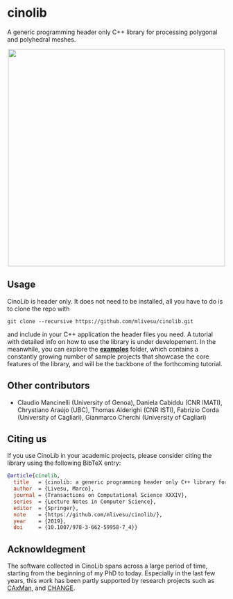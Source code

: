 # cinolib
A generic programming header only C++ library for processing polygonal and polyhedral meshes.

<p align="center"><img src="cinolib_rep_image.png" width="500"></p>

## Usage
CinoLib is header only. It does not need to be installed, all you have to do is to clone the repo with
```
git clone --recursive https://github.com/mlivesu/cinolib.git
```
and include in your C++ application the header files you need. A tutorial with detailed info on how to use the library is under developement. In the meanwhile, you can explore the [**examples**](https://github.com/mlivesu/cinolib/tree/master/examples#examples)  folder, which contains a constantly growing number of sample projects that showcase the core features of the library, and will be the backbone of the forthcoming tutorial.


## Other contributors
* Claudio Mancinelli (University of Genoa), Daniela Cabiddu (CNR IMATI), Chrystiano Araújo (UBC), Thomas Alderighi (CNR ISTI), Fabrizio Corda (University of Cagliari), Gianmarco Cherchi (University of Cagliari)


## Citing us
If you use CinoLib in your academic projects, please consider citing the library using the following 
BibTeX entry:

```bibtex
@article{cinolib,
  title   = {cinolib: a generic programming header only C++ library for processing polygonal and polyhedral meshes},
  author  = {Livesu, Marco},
  journal = {Transactions on Computational Science XXXIV},
  series  = {Lecture Notes in Computer Science},
  editor  = {Springer},
  note    = {https://github.com/mlivesu/cinolib/},
  year    = {2019},
  doi     = {10.1007/978-3-662-59958-7_4}}
```

## Acknowldegment
The software collected in CinoLib spans across a large period of time, starting from the beginning of my PhD to today. Especially in the last few years, this work has been partly supported by research projects such as [CAxMan](https://cordis.europa.eu/project/id/680448), and [CHANGE](https://cordis.europa.eu/project/rcn/204834/en).

